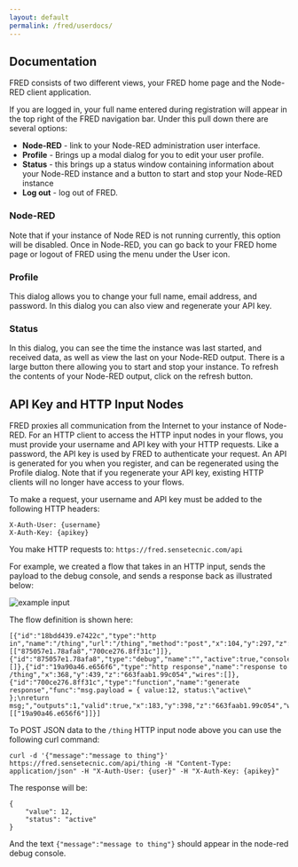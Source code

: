 ```yaml
---
layout: default
permalink: /fred/userdocs/
---
```

## Documentation

FRED consists of two different views, your FRED home page and the Node-RED client application.

If you are logged in, your full name entered during registration will appear in the top right of the FRED navigation bar.  Under this pull down there are several options:

- **Node-RED** - link to your Node-RED administration user interface.  
- **Profile** - Brings up a modal dialog for you to edit your user profile. 
- **Status** - this brings up a status window containing information about your Node-RED instance and a button to start and stop your Node-RED instance
- **Log out** - log out of FRED.

### Node-RED
Note that if your instance of Node RED is not running currently, this option will be disabled.  Once in Node-RED, you can go back to your FRED home page or logout of FRED using the menu under the User icon.

### Profile
This dialog allows you to change your full name, email address, and password.  In this dialog you can also view and regenerate your API key.

### Status
In this dialog, you can see the time the instance was last started, and received data, as well as view the last on your Node-RED output.  There is a large button there allowing you to start and stop your instance.  To refresh the contents of your Node-RED output, click on the refresh button.

## API Key and HTTP Input Nodes
FRED proxies all communication from the Internet to your instance of Node-RED.  For an HTTP client to access the HTTP input nodes in your flows, you must provide your username and API key with your HTTP requests.  Like a password, the API key is used by FRED to authenticate your request.  An API is generated for you when you register, and can be regenerated using the Profile dialog.  Note that if you regenerate your API key, existing HTTP clients will no longer have access to your flows.

To make a request, your username and API key must be added to the following HTTP headers:

    X-Auth-User: {username}
    X-Auth-Key: {apikey}

You make HTTP requests to: `https://fred.sensetecnic.com/api`

For example, we created a flow that takes in an HTTP input, sends the payload to the debug console, and sends a response back as illustrated below:

![example input](../../images/sample_http_in1.png "Logo Title Text 1")

The flow definition is shown here:

    [{"id":"18bdd439.e7422c","type":"http in","name":"/thing","url":"/thing","method":"post","x":104,"y":297,"z":"663faab1.99c054","wires":[["875057e1.78afa8","700ce276.8ff31c"]]},{"id":"875057e1.78afa8","type":"debug","name":"","active":true,"console":"false","complete":"false","x":358,"y":297,"z":"663faab1.99c054","wires":[]},{"id":"19a90a46.e656f6","type":"http response","name":"response to /thing","x":368,"y":439,"z":"663faab1.99c054","wires":[]},{"id":"700ce276.8ff31c","type":"function","name":"generate response","func":"msg.payload = { value:12, status:\"active\" };\nreturn msg;","outputs":1,"valid":true,"x":183,"y":398,"z":"663faab1.99c054","wires":[["19a90a46.e656f6"]]}]

To POST JSON data to the `/thing` HTTP input node above you can use the following curl command:

    curl -d '{"message":"message to thing"}' https://fred.sensetecnic.com/api/thing -H "Content-Type: application/json" -H "X-Auth-User: {user}" -H "X-Auth-Key: {apikey}"

The response will be:

    {
        "value": 12,
        "status": "active"
    }

And the text `{"message":"message to thing"}` should appear in the node-red debug console.
